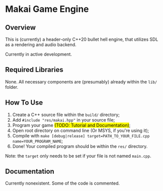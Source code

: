 # Makai Game Engine

## Overview

This is (currently) a header-only C++20 bullet hell engine, that utilizes SDL as a rendering and audio backend.

Currently in active development.

## Required Libraries

None. All necessary components are (presumably) already within the ```lib/``` folder.

## How To Use

1) Create a C++ source file within the ```build/``` directory;
2) Add ```#include "res/makai.hpp"``` in your source file;
3) Program your game <mark>(TODO: Tutorial and Documentation)</mark>;
4) Open root directory on command line (Or MSYS, if you're using it);
5) Compile with ```make [debug|release] target=PATH_TO_YOUR_FILE.cpp name=YOUR_PROGRAM_NAME```;
6) Done! Your compiled program should be within the ```res/``` directory.

Note: the ```target``` only needs to be set if your file is not named ```main.cpp```.

## Documentation

Currently nonexistent. Some of the code is commented.
